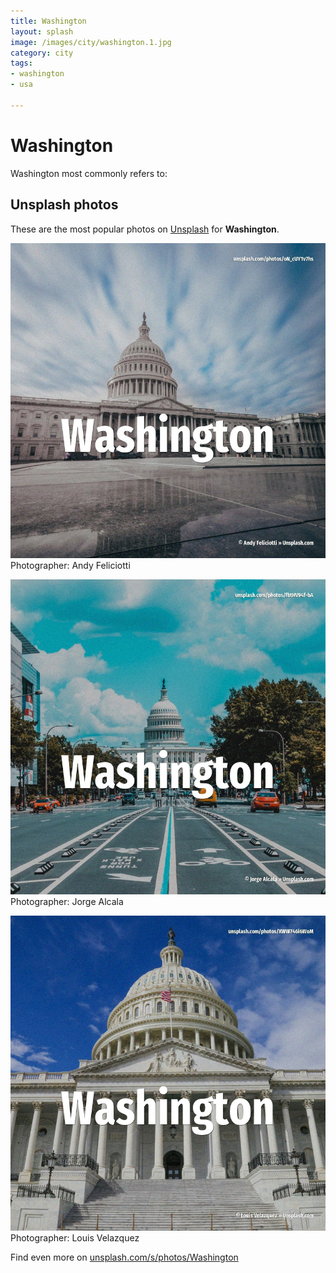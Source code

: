 ```yaml
---
title: Washington
layout: splash
image: /images/city/washington.1.jpg
category: city
tags:
- washington
- usa

---
```

# Washington

Washington most commonly refers to:    

 
## Unsplash photos
These are the most popular photos on [Unsplash](https://unsplash.com) for **Washington**.
 
![Washington](/images/city/washington.1.jpg)
Photographer:  Andy Feliciotti
 
![Washington](/images/city/washington.2.jpg)
Photographer:  Jorge Alcala
 
![Washington](/images/city/washington.3.jpg)
Photographer:  Louis Velazquez
 
Find even more on [unsplash.com/s/photos/Washington](https://unsplash.com/s/photos/Washington)
 
